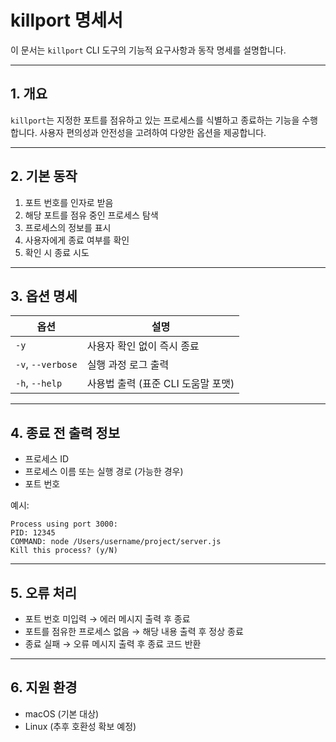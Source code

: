 # killport 명세서

이 문서는 `killport` CLI 도구의 기능적 요구사항과 동작 명세를 설명합니다.

---

## 1. 개요

`killport`는 지정한 포트를 점유하고 있는 프로세스를 식별하고 종료하는 기능을 수행합니다. 사용자 편의성과 안전성을 고려하여 다양한 옵션을 제공합니다.

---

## 2. 기본 동작

1. 포트 번호를 인자로 받음
2. 해당 포트를 점유 중인 프로세스 탐색
3. 프로세스의 정보를 표시
4. 사용자에게 종료 여부를 확인
5. 확인 시 종료 시도

---

## 3. 옵션 명세

| 옵션                | 설명                                      |
|---------------------|-------------------------------------------|
| `-y`                | 사용자 확인 없이 즉시 종료                |
| `-v`, `--verbose`   | 실행 과정 로그 출력                       |
| `-h`, `--help`      | 사용법 출력 (표준 CLI 도움말 포맷)        |

---

## 4. 종료 전 출력 정보

- 프로세스 ID
- 프로세스 이름 또는 실행 경로 (가능한 경우)
- 포트 번호

예시:
```
Process using port 3000:
PID: 12345
COMMAND: node /Users/username/project/server.js
Kill this process? (y/N)
```

---

## 5. 오류 처리

- 포트 번호 미입력 → 에러 메시지 출력 후 종료
- 포트를 점유한 프로세스 없음 → 해당 내용 출력 후 정상 종료
- 종료 실패 → 오류 메시지 출력 후 종료 코드 반환

---

## 6. 지원 환경

- macOS (기본 대상)
- Linux (추후 호환성 확보 예정)